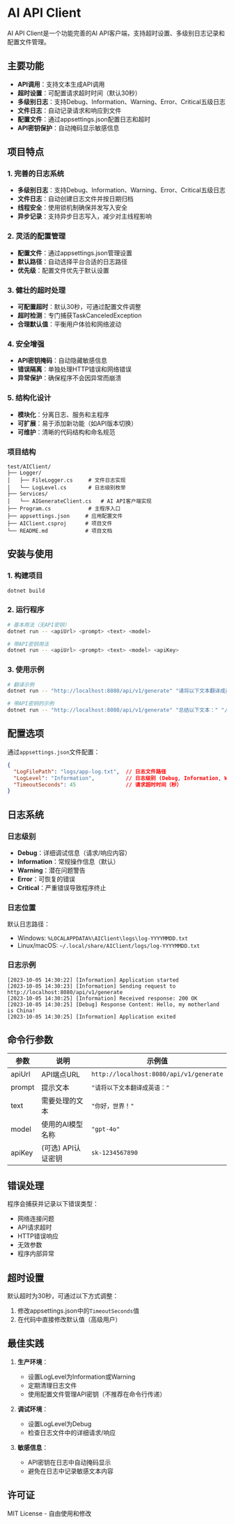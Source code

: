 # AI API Client

AI API Client是一个功能完善的AI API客户端，支持超时设置、多级别日志记录和配置文件管理。

## 主要功能

- **API调用**：支持文本生成API调用
- **超时设置**：可配置请求超时时间（默认30秒）
- **多级别日志**：支持Debug、Information、Warning、Error、Critical五级日志
- **文件日志**：自动记录请求和响应到文件
- **配置文件**：通过appsettings.json配置日志和超时
- **API密钥保护**：自动掩码显示敏感信息

## 项目特点

### 1. 完善的日志系统
- **多级别日志**：支持Debug、Information、Warning、Error、Critical五级日志
- **文件日志**：自动创建日志文件并按日期归档
- **线程安全**：使用锁机制确保并发写入安全
- **异步记录**：支持异步日志写入，减少对主线程影响

### 2. 灵活的配置管理
- **配置文件**：通过appsettings.json管理设置
- **默认路径**：自动选择平台合适的日志路径
- **优先级**：配置文件优先于默认设置

### 3. 健壮的超时处理
- **可配置超时**：默认30秒，可通过配置文件调整
- **超时检测**：专门捕获TaskCanceledException
- **合理默认值**：平衡用户体验和网络波动

### 4. 安全增强
- **API密钥掩码**：自动隐藏敏感信息
- **错误隔离**：单独处理HTTP错误和网络错误
- **异常保护**：确保程序不会因异常而崩溃

### 5. 结构化设计
- **模块化**：分离日志、服务和主程序
- **可扩展**：易于添加新功能（如API版本切换）
- **可维护**：清晰的代码结构和命名规范

### 项目结构
```
test/AIClient/
├── Logger/
│   ├── FileLogger.cs     # 文件日志实现
│   └── LogLevel.cs       # 日志级别枚举
├── Services/
│   └── AIGenerateClient.cs   # AI API客户端实现
├── Program.cs            # 主程序入口
├── appsettings.json     # 应用配置文件
├── AIClient.csproj      # 项目文件
└── README.md            # 项目文档
```

## 安装与使用

### 1. 构建项目
```bash
dotnet build
```

### 2. 运行程序
```bash
# 基本用法（无API密钥）
dotnet run -- <apiUrl> <prompt> <text> <model>

# 带API密钥用法
dotnet run -- <apiUrl> <prompt> <text> <model> <apiKey>
```

### 3. 使用示例
```bash
# 翻译示例
dotnet run -- "http://localhost:8080/api/v1/generate" "请将以下文本翻译成英语：" "你好，我的祖国是中国！" "gpt-40"

# 带API密钥的示例
dotnet run -- "http://localhost:8080/api/v1/generate" "总结以下文本：" "人工智能是未来发展的关键领域" "gpt-40" sk-1234567890
```

## 配置选项

通过`appsettings.json`文件配置：

```json
{
  "LogFilePath": "logs/app-log.txt",  // 日志文件路径
  "LogLevel": "Information",          // 日志级别 (Debug, Information, Warning, Error, Critical)
  "TimeoutSeconds": 45                // 请求超时时间（秒）
}
```

## 日志系统

### 日志级别
- **Debug**：详细调试信息（请求/响应内容）
- **Information**：常规操作信息（默认）
- **Warning**：潜在问题警告
- **Error**：可恢复的错误
- **Critical**：严重错误导致程序终止

### 日志位置
默认日志路径：
- Windows: `%LOCALAPPDATA%\AIClient\logs\log-YYYYMMDD.txt`
- Linux/macOS: `~/.local/share/AIClient/logs/log-YYYYMMDD.txt`

### 日志示例
```
[2023-10-05 14:30:22] [Information] Application started
[2023-10-05 14:30:23] [Information] Sending request to http://localhost:8080/api/v1/generate
[2023-10-05 14:30:25] [Information] Received response: 200 OK
[2023-10-05 14:30:25] [Debug] Response Content: Hello, my motherland is China!
[2023-10-05 14:30:25] [Information] Application exited
```

## 命令行参数

| 参数    | 说明                                  | 示例值                                      |
|---------|---------------------------------------|---------------------------------------------|
| apiUrl  | API端点URL                            | `http://localhost:8080/api/v1/generate`   |
| prompt  | 提示文本                              | `"请将以下文本翻译成英语："`                |
| text    | 需要处理的文本                        | `"你好，世界！"`                            |
| model   | 使用的AI模型名称                      | `"gpt-4o"`                               |
| apiKey  | (可选) API认证密钥                    | `sk-1234567890`                             |

## 错误处理

程序会捕获并记录以下错误类型：
- 网络连接问题
- API请求超时
- HTTP错误响应
- 无效参数
- 程序内部异常

## 超时设置

默认超时为30秒，可通过以下方式调整：
1. 修改appsettings.json中的`TimeoutSeconds`值
2. 在代码中直接修改默认值（高级用户）

## 最佳实践

1. **生产环境**：
   - 设置LogLevel为Information或Warning
   - 定期清理日志文件
   - 使用配置文件管理API密钥（不推荐在命令行传递）

2. **调试环境**：
   - 设置LogLevel为Debug
   - 检查日志文件中的详细请求/响应

3. **敏感信息**：
   - API密钥在日志中自动掩码显示
   - 避免在日志中记录敏感文本内容

## 许可证
MIT License - 自由使用和修改

